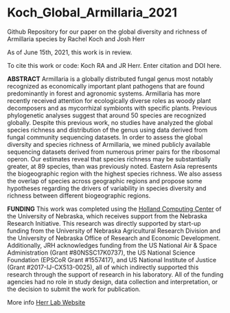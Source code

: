 # Koch_Global_Armillaria_2021

Github Repository for our paper on the global diversity and richness of Armillaria species
by Rachel Koch and Josh Herr

As of June 15th, 2021, this work is in review.

To cite this work or code:
Koch RA and JR Herr. Enter citation and DOI here.

__ABSTRACT__
Armillaria is a globally distributed fungal genus most notably recognized as economically important plant pathogens that are found predominantly in forest and agronomic systems.  Armillaria has more recently received attention for ecologically diverse roles as woody plant decomposers and as mycorrhizal symbionts with specific plants. Previous phylogenetic analyses suggest that around 50 species are recognized globally. Despite this previous work, no studies have analyzed the global species richness and distribution of the genus using data derived from fungal community sequencing datasets. In order to assess the global diversity and species richness of Armillaria, we mined publicly available sequencing datasets derived from numerous primer pairs for the ribosomal operon. Our estimates reveal that species richness may be substantially greater, at 89 species, than was previously noted. Eastern Asia represents the biogeographic region with the highest species richness. We also assess the overlap of species across geographic regions and propose some hypotheses regarding the drivers of variability in species diversity and richness between different biogeographic regions.

__FUNDING__
This work was completed using the [Holland Computing Center](https://hcc.unl.edu/) of the University of Nebraska, which receives support from the Nebraska Research Initiative. This research was directly supported by start-up funding from the University of Nebraska Agricultural Research Division and the University of Nebraska Office of Research and Economic Development. Additionally, JRH acknowledges funding from the US National Air & Space Administration (Grant #80NSSC17K0737), the US National Science Foundation (EPSCoR Grant #1557417), and US National Institute of Justice (Grant #2017-IJ-CX513-0025), all of which indirectly supported this research through the support of research in his laboratory. All of the funding agencies had no role in study design, data collection and interpretation, or the decision to submit the work for publication.

More info
[Herr Lab Website](http://herrlab.com/)

